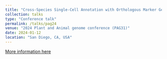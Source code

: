 ```yaml
---
title: "Cross-Species Single-Cell Annotation with Orthologous Marker Gene Groups"
collection: talks
type: "Conference talk"
permalink: /talks/pag24
venue: "2024 Plant and Animal genome conference (PAG31)"
date: 2024-01-12
location: "San Diego, CA, USA"
---
```

[More information here](https://pag.confex.com/pag/31/meetingapp.cgi/Paper/53302)
